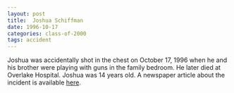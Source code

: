```yaml
---
layout: post
title:  Joshua Schiffman
date: 1996-10-17
categories: class-of-2000
tags: accident
---
```

Joshua was accidentally shot in the chest on October 17, 1996 when he and his brother were playing with guns in the family bedroom. He later died at Overlake Hospital. Joshua was 14 years old. A newspaper article about the incident is available [here](https://archive.seattletimes.com/archive/?date=19961019&slug=2355010).
